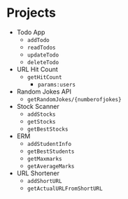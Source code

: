 # Projects
- Todo App
    - ```addTodo```
    - ```readTodos```
    - ```updateTodo```
    - ```deleteTodo```
- URL Hit Count
    - ```getHitCount```
        - ```params:users```
- Random Jokes API
    - ```getRandomJokes/{numberofjokes}```
- Stock Scanner
    - ```addStocks```
    - ```getStocks```
    - ```getBestStocks```
- ERM
    - ```addStudentInfo```
    - ```getBestStudents```
    - ```getMaxmarks```
    - ```getAverageMarks```
- URL Shortener
    - ```addShortURL```
    - ```getActualURLFromShortURL```


